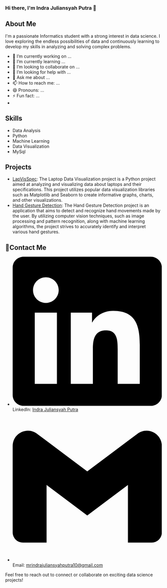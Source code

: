 ### Hi there, I'm Indra Juliansyah Putra 👋

## About Me
I'm a passionate Informatics student with a strong interest in data science. I love exploring the endless possibilities of data and continuously learning to develop my skills in analyzing and solving complex problems. 

- 🔭 I’m currently working on ...
- 🌱 I’m currently learning ...
- 👯 I’m looking to collaborate on ...
- 🤔 I’m looking for help with ...
- 💬 Ask me about ...
- 📫 How to reach me: ...
- 😄 Pronouns: ...
- ⚡ Fun fact: ...
- 

## Skills
- Data Analysis
- Python
- Machine Learning
- Data Visualization
- MySql

## Projects
- [LapVisSpec](https://github.com/indraJuliansyahPutra/Laptop-Price): The Laptop Data Visualization project is a Python project aimed at analyzing and visualizing data about laptops and their specifications. This project utilizes popular data visualization libraries such as Matplotlib and Seaborn to create informative graphs, charts, and other visualizations.
- [Hand Gesture Detection](https://github.com/indraJuliansyahPutra/Hand-Gesture-Detection): The Hand Gesture Detection project is an application that aims to detect and recognize hand movements made by the user. By utilizing computer vision techniques, such as image processing and pattern recognition, along with machine learning algorithms, the project strives to accurately identify and interpret various hand gestures.

## 🔗Contact Me
- <svg role="img" viewBox="0 0 24 24" xmlns="http://www.w3.org/2000/svg"><title>LinkedIn</title><path d="M20.447 20.452h-3.554v-5.569c0-1.328-.027-3.037-1.852-3.037-1.853 0-2.136 1.445-2.136 2.939v5.667H9.351V9h3.414v1.561h.046c.477-.9 1.637-1.85 3.37-1.85 3.601 0 4.267 2.37 4.267 5.455v6.286zM5.337 7.433c-1.144 0-2.063-.926-2.063-2.065 0-1.138.92-2.063 2.063-2.063 1.14 0 2.064.925 2.064 2.063 0 1.139-.925 2.065-2.064 2.065zm1.782 13.019H3.555V9h3.564v11.452zM22.225 0H1.771C.792 0 0 .774 0 1.729v20.542C0 23.227.792 24 1.771 24h20.451C23.2 24 24 23.227 24 22.271V1.729C24 .774 23.2 0 22.222 0h.003z"/></svg>LinkedIn: [Indra Juliansyah Putra](https://www.linkedin.com/in/indra-juliansyah-putra/)
- <svg role="img" viewBox="0 0 24 24" xmlns="http://www.w3.org/2000/svg"><title>Gmail</title><path d="M24 5.457v13.909c0 .904-.732 1.636-1.636 1.636h-3.819V11.73L12 16.64l-6.545-4.91v9.273H1.636A1.636 1.636 0 0 1 0 19.366V5.457c0-2.023 2.309-3.178 3.927-1.964L5.455 4.64 12 9.548l6.545-4.91 1.528-1.145C21.69 2.28 24 3.434 24 5.457z"/></svg>Email: mrindrajuliansyahputra10@gmail.com

Feel free to reach out to connect or collaborate on exciting data science projects!
